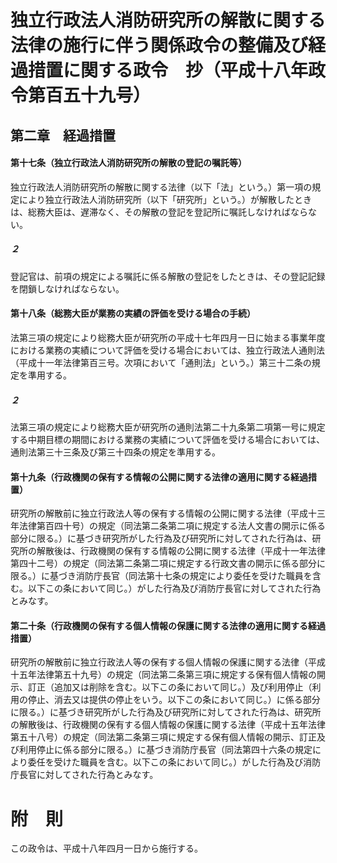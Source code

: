 # 独立行政法人消防研究所の解散に関する法律の施行に伴う関係政令の整備及び経過措置に関する政令　抄（平成十八年政令第百五十九号）
## 第二章　経過措置
#### 第十七条（独立行政法人消防研究所の解散の登記の嘱託等）
独立行政法人消防研究所の解散に関する法律（以下「法」という。）第一項の規定により独立行政法人消防研究所（以下「研究所」という。）が解散したときは、総務大臣は、遅滞なく、その解散の登記を登記所に嘱託しなければならない。
##### ２
登記官は、前項の規定による嘱託に係る解散の登記をしたときは、その登記記録を閉鎖しなければならない。
#### 第十八条（総務大臣が業務の実績の評価を受ける場合の手続）
法第三項の規定により総務大臣が研究所の平成十七年四月一日に始まる事業年度における業務の実績について評価を受ける場合においては、独立行政法人通則法（平成十一年法律第百三号。次項において「通則法」という。）第三十二条の規定を準用する。
##### ２
法第三項の規定により総務大臣が研究所の通則法第二十九条第二項第一号に規定する中期目標の期間における業務の実績について評価を受ける場合においては、通則法第三十三条及び第三十四条の規定を準用する。
#### 第十九条（行政機関の保有する情報の公開に関する法律の適用に関する経過措置）
研究所の解散前に独立行政法人等の保有する情報の公開に関する法律（平成十三年法律第百四十号）の規定（同法第二条第二項に規定する法人文書の開示に係る部分に限る。）に基づき研究所がした行為及び研究所に対してされた行為は、研究所の解散後は、行政機関の保有する情報の公開に関する法律（平成十一年法律第四十二号）の規定（同法第二条第二項に規定する行政文書の開示に係る部分に限る。）に基づき消防庁長官（同法第十七条の規定により委任を受けた職員を含む。以下この条において同じ。）がした行為及び消防庁長官に対してされた行為とみなす。
#### 第二十条（行政機関の保有する個人情報の保護に関する法律の適用に関する経過措置）
研究所の解散前に独立行政法人等の保有する個人情報の保護に関する法律（平成十五年法律第五十九号）の規定（同法第二条第三項に規定する保有個人情報の開示、訂正（追加又は削除を含む。以下この条において同じ。）及び利用停止（利用の停止、消去又は提供の停止をいう。以下この条において同じ。）に係る部分に限る。）に基づき研究所がした行為及び研究所に対してされた行為は、研究所の解散後は、行政機関の保有する個人情報の保護に関する法律（平成十五年法律第五十八号）の規定（同法第二条第三項に規定する保有個人情報の開示、訂正及び利用停止に係る部分に限る。）に基づき消防庁長官（同法第四十六条の規定により委任を受けた職員を含む。以下この条において同じ。）がした行為及び消防庁長官に対してされた行為とみなす。
# 附　則
この政令は、平成十八年四月一日から施行する。
